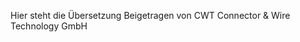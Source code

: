 <!-- add-breadcrumbs -->
Hier steht die Übersetzung
<span class="text-muted contributed-by">Beigetragen von CWT Connector & Wire Technology GmbH</span>
